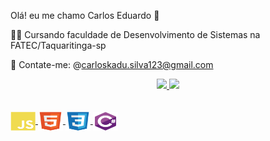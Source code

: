 Olá! eu me chamo Carlos Eduardo 👋


👨‍🎓 Cursando faculdade de Desenvolvimento de Sistemas na FATEC/Taquaritinga-sp

📩 Contate-me: @carloskadu.silva123@gmail.com 




<div align="center">
  <a href="https://github.com/Kadhz">
  <img height="160em" src="https://github-readme-stats.vercel.app/api?username=Kadhz&show_icons=true&theme=dracula&include_all_commits=true&count_private=true"/>
  <img height="160em" src="https://github-readme-stats.vercel.app/api/top-langs/?username=Kadhz&layout=compact&langs_count=7&theme=dracula"/>
</div>
  

  
  <div style="display: inline_block"><br>
  
<div style="display: inline_block"><br>
  <img align="center" alt="kadhz-Js" height="30" width="40" src="https://raw.githubusercontent.com/devicons/devicon/master/icons/javascript/javascript-plain.svg">
  <img align="center" alt="kadhz-HTML" height="30" width="40" src="https://raw.githubusercontent.com/devicons/devicon/master/icons/html5/html5-original.svg">
  <img align="center" alt="kadhz-CSS" height="30" width="40" src="https://raw.githubusercontent.com/devicons/devicon/master/icons/css3/css3-original.svg">
  <img align="center" alt="Kadhz-Csharp" height="30" width="40" src="https://raw.githubusercontent.com/devicons/devicon/master/icons/csharp/csharp-original.svg">
</div>
